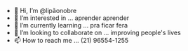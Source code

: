 - 👋 Hi, I’m @lipãonobre
- 👀 I’m interested in ... aprender aprender
- 🌱 I’m currently learning ... pra ficar fera
- 💞️ I’m looking to collaborate on ... improving people's lives
- 📫 How to reach me ... (21) 96554-1255

<!---
liphinobre87/liphinobre87 is a ✨ special ✨ repository because its `README.md` (this file) appears on your GitHub profile.
You can click the Preview link to take a look at your changes.
--->
